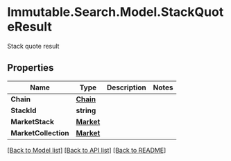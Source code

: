 # Immutable.Search.Model.StackQuoteResult
Stack quote result

## Properties

Name | Type | Description | Notes
------------ | ------------- | ------------- | -------------
**Chain** | [**Chain**](Chain.md) |  | 
**StackId** | **string** |  | 
**MarketStack** | [**Market**](Market.md) |  | 
**MarketCollection** | [**Market**](Market.md) |  | 

[[Back to Model list]](../README.md#documentation-for-models) [[Back to API list]](../README.md#documentation-for-api-endpoints) [[Back to README]](../README.md)

